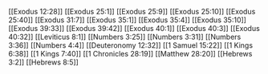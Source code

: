 [[Exodus 12:28]]
[[Exodus 25:1]]
[[Exodus 25:9]]
[[Exodus 25:10]]
[[Exodus 25:40]]
[[Exodus 31:7]]
[[Exodus 35:1]]
[[Exodus 35:4]]
[[Exodus 35:10]]
[[Exodus 39:33]]
[[Exodus 39:42]]
[[Exodus 40:1]]
[[Exodus 40:3]]
[[Exodus 40:32]]
[[Leviticus 8:1]]
[[Numbers 3:25]]
[[Numbers 3:31]]
[[Numbers 3:36]]
[[Numbers 4:4]]
[[Deuteronomy 12:32]]
[[1 Samuel 15:22]]
[[1 Kings 6:38]]
[[1 Kings 7:40]]
[[1 Chronicles 28:19]]
[[Matthew 28:20]]
[[Hebrews 3:2]]
[[Hebrews 8:5]]
